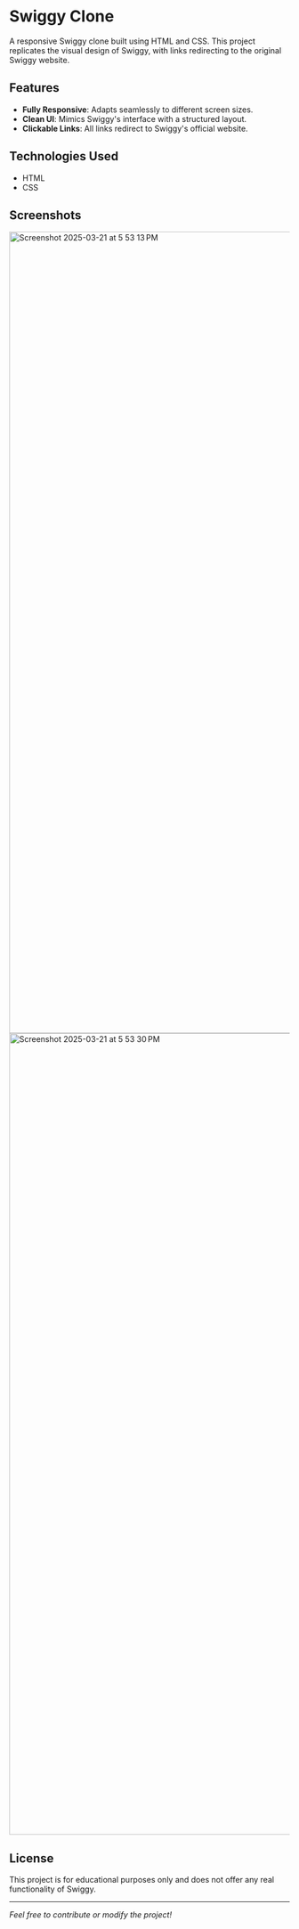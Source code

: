 <h1>Swiggy Clone</h1>

A responsive Swiggy clone built using HTML and CSS. This project replicates the visual design of Swiggy, with links redirecting to the original Swiggy website.

## Features
- **Fully Responsive**: Adapts seamlessly to different screen sizes.
- **Clean UI**: Mimics Swiggy's interface with a structured layout.
- **Clickable Links**: All links redirect to Swiggy's official website.

## Technologies Used
- HTML
- CSS


## Screenshots
<img width="1440" alt="Screenshot 2025-03-21 at 5 53 13 PM" src="https://github.com/user-attachments/assets/a8d90d92-481c-4eda-9261-e7e19e35c378" />
<br>
<img width="1440" alt="Screenshot 2025-03-21 at 5 53 30 PM" src="https://github.com/user-attachments/assets/747977b9-8327-4b2e-8023-c828f96fa8fc" />

## License
This project is for educational purposes only and does not offer any real functionality of Swiggy.

---
<i>Feel free to contribute or modify the project!</i>

